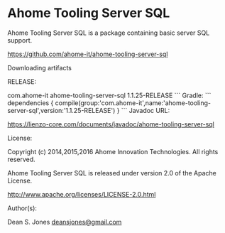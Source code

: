 Ahome Tooling Server SQL
======

Ahome Tooling Server SQL is a package containing basic server SQL support.

https://github.com/ahome-it/ahome-tooling-server-sql

Downloading artifacts

RELEASE:

<dependency>
  <groupId>com.ahome-it</groupId>
  <artifactId>ahome-tooling-server-sql</artifactId>
  <version>1.1.25-RELEASE</version>
</dependency>
```
Gradle:
```
dependencies {
    compile(group:'com.ahome-it',name:'ahome-tooling-server-sql',version:'1.1.25-RELEASE')
}
```
Javadoc URL:

https://lienzo-core.com/documents/javadoc/ahome-tooling-server-sql

License:

Copyright (c) 2014,2015,2016 Ahome Innovation Technologies. All rights reserved.

Ahome Tooling Server SQL is released under version 2.0 of the Apache License.

http://www.apache.org/licenses/LICENSE-2.0.html

Author(s):

Dean S. Jones
deansjones@gmail.com